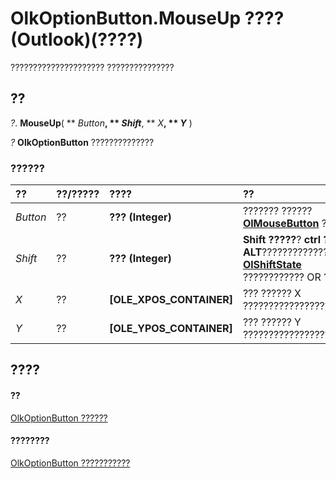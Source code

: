 
# OlkOptionButton.MouseUp ???? (Outlook)(????)

????????????????????? ???????????????


## ??

 _?_. **MouseUp**( ** _Button_**, ** _Shift_**, ** _X_**, ** _Y_** )

 _?_ **OlkOptionButton** ??????????????


### ??????



|**??**|**??/?????**|**????**|**??**|
|:-----|:-----|:-----|:-----|
| _Button_|??|**??? (Integer)**|??????? ??????  **[OlMouseButton](f654f074-f7e7-6128-9d7d-8ec6adbfe5f7.md)** ??????|
| _Shift_|??|**??? (Integer)**|**Shift ?????**?  **ctrl ??**???? **ALT**???????????????? **[OlShiftState](f71dd27d-6930-1450-e8e9-11ab1eace6ca.md)** ???????????? OR ??????|
| _X_|??|**[OLE_XPOS_CONTAINER]**|??? ?????? X ????????????????????????|
| _Y_|??|**[OLE_YPOS_CONTAINER]**|??? ?????? Y ????????????????????????|

## ????


#### ??


[OlkOptionButton ??????](a7aab427-a2f0-a153-f558-c13559610c99.md)
#### ????????


[OlkOptionButton ???????????](http://msdn.microsoft.com/library/e5d545e6-496f-6a11-af73-faa3eb20647c%28Office.15%29.aspx)